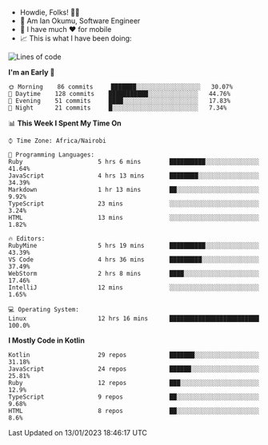 
* Howdie, Folks! 👋🤓
* 🤪 Am Ian Okumu, Software Engineer
* 📱 I have much ❤️ for mobile
* 📈 This is what I have been doing:
  
<!-- <a href="https://otsembo.github.io/OtsemboPortfolio/" style="margin-right:.5%; margin-top=.5%;">
  <img align="center" src="https://github-readme-stats.vercel.app/api/top-langs/?username=otsembo&layout=compact" />
</a> -->

<!--START_SECTION:waka-->
![Lines of code](https://img.shields.io/badge/From%20Hello%20World%20I%27ve%20Written-831%20Thousand%20lines%20of%20code-blue)

**I'm an Early 🐤** 

```text
🌞 Morning    86 commits     ███████░░░░░░░░░░░░░░░░░░   30.07% 
🌆 Daytime    128 commits    ███████████░░░░░░░░░░░░░░   44.76% 
🌃 Evening    51 commits     ████░░░░░░░░░░░░░░░░░░░░░   17.83% 
🌙 Night      21 commits     █░░░░░░░░░░░░░░░░░░░░░░░░   7.34%

```


📊 **This Week I Spent My Time On** 

```text
⌚︎ Time Zone: Africa/Nairobi

💬 Programming Languages: 
Ruby                     5 hrs 6 mins        ██████████░░░░░░░░░░░░░░░   41.64% 
JavaScript               4 hrs 13 mins       ████████░░░░░░░░░░░░░░░░░   34.39% 
Markdown                 1 hr 13 mins        ██░░░░░░░░░░░░░░░░░░░░░░░   9.92% 
TypeScript               23 mins             ░░░░░░░░░░░░░░░░░░░░░░░░░   3.24% 
HTML                     13 mins             ░░░░░░░░░░░░░░░░░░░░░░░░░   1.82%

🔥 Editors: 
RubyMine                 5 hrs 19 mins       ██████████░░░░░░░░░░░░░░░   43.39% 
VS Code                  4 hrs 36 mins       █████████░░░░░░░░░░░░░░░░   37.49% 
WebStorm                 2 hrs 8 mins        ████░░░░░░░░░░░░░░░░░░░░░   17.46% 
IntelliJ                 12 mins             ░░░░░░░░░░░░░░░░░░░░░░░░░   1.65%

💻 Operating System: 
Linux                    12 hrs 16 mins      █████████████████████████   100.0%

```

**I Mostly Code in Kotlin** 

```text
Kotlin                   29 repos            ███████░░░░░░░░░░░░░░░░░░   31.18% 
JavaScript               24 repos            ██████░░░░░░░░░░░░░░░░░░░   25.81% 
Ruby                     12 repos            ███░░░░░░░░░░░░░░░░░░░░░░   12.9% 
TypeScript               9 repos             ██░░░░░░░░░░░░░░░░░░░░░░░   9.68% 
HTML                     8 repos             ██░░░░░░░░░░░░░░░░░░░░░░░   8.6%

```



 Last Updated on 13/01/2023 18:46:17 UTC
<!--END_SECTION:waka-->

<br />
<br />
<br />
<br />
<br />
  
  </div>
<!---
otsembo/otsembo is a ✨ special ✨ repository because its `README.md` (this file) appears on your GitHub profile.
You can click the Preview link to take a look at your changes.
--->

